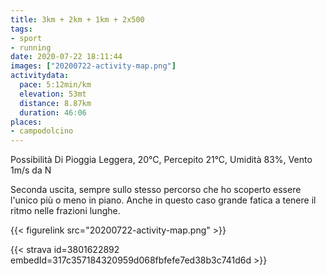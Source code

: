 ```yaml
---
title: 3km + 2km + 1km + 2x500
tags:
- sport
- running
date: 2020-07-22 18:11:44
images: ["20200722-activity-map.png"]
activitydata:
  pace: 5:12min/km
  elevation: 53mt
  distance: 8.87km
  duration: 46:06
places:
- campodolcino
---
```


Possibilità Di Pioggia Leggera, 20°C, Percepito 21°C, Umidità 83%, Vento 1m/s da N

Seconda uscita, sempre sullo stesso percorso che ho scoperto essere l'unico più o meno in piano. Anche in questo caso grande fatica a tenere il ritmo nelle frazioni lunghe.


{{< figurelink src="20200722-activity-map.png" >}}


{{< strava id=3801622892 embedId=317c357184320959d068fbfefe7ed38b3c741d6d >}}

